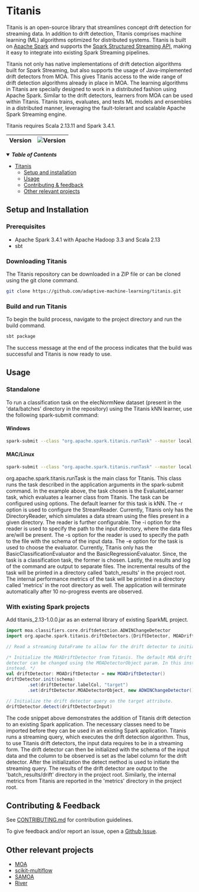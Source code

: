# Titanis

Titanis is an open-source library that streamlines concept drift detection for streaming data. In addition to drift 
detection, Titanis comprises machine learning (ML) algorithms optimized for distributed systems. Titanis is built on 
[Apache Spark](https://spark.apache.org/) and supports the 
[Spark Structured Streaming API](https://spark.apache.org/streaming/), making it easy to integrate into existing Spark 
Streaming pipelines.

Titanis not only has native implementations of drift detection algorithms built for Spark Streaming, but also supports 
the usage of Java-implemented drift detectors from MOA. This gives Titanis access to the wide range of drift detection 
algorithms already in place in MOA. The learning algorithms in Titanis are specially designed to work in a distributed 
fashion using Apache Spark. Similar to the drift detectors, learners from MOA can be used within Titanis. Titanis 
trains, evaluates, and tests ML models and ensembles in a distributed manner, leveraging the fault-tolerant and scalable 
Apache Spark Streaming engine.

Titanis requires Scala 2.13.11 and Spark 3.4.1.

| Version | ![Version](https://img.shields.io/badge/version-0.0.1-green) |
|:--------|:-------------------------------------------------------------|

<!-- markdownlint-disable MD033 -->
<details open>
<summary>
<strong><em>Table of Contents</em></strong>
</summary>

- [Titanis](#titanis)
    - [Setup and installation](#setup-and-installation)
    - [Usage](#usage)
    - [Contributing \& feedback](#contributing--feedback)
    - [Other relevant projects](#other-relevant-projects)

</details>
<!-- markdownlint-enable MD033 -->

## Setup and Installation

### Prerequisites

- Apache Spark 3.4.1 with Apache Hadoop 3.3 and Scala 2.13
- sbt

### Downloading Titanis

The Titanis repository can be downloaded in a ZIP file or can be cloned using the git clone command.

```bash
git clone https://github.com/adaptive-machine-learning/titanis.git
```

### Build and run Titanis

To begin the build process, navigate to the project directory and run the build command.

```bash
sbt package
```

The success message at the end of the process indicates that the build was successful and Titanis is now ready to use.

## Usage

### Standalone

To run a classification task on the elecNormNew dataset (present in the 'data/batches' directory in the repository) using the 
Titanis kNN learner, use the following spark-submit command:

#### Windows
```bash
spark-submit --class "org.apache.spark.titanis.runTask" --master local[*] ".\target\scala-2.13\titanis_2.13-1.0.0.jar" "EvaluateLearner -r (DirectoryReader -i '.\data\streams\elecNormNew' -s '.\data\headers\elecNormNew.header') -e BasicClassificationEvaluator" 1>.\results\elecNormNew\result_kNN_elecNormNew.csv 2>.\logs\elecNormNew\log_kNN_elecNormNew.log
```

#### MAC/Linux
```bash
spark-submit --class "org.apache.spark.titanis.runTask" --master local[*] "./target/scala-2.13/titanis_2.13-1.0.0.jar" "EvaluateLearner -r (DirectoryReader -i './data/streams/elecNormNew' -s './data/headers/elecNormNew.header') -e BasicClassificationEvaluator" 1>./results/elecNormNew/result_kNN_elecNormNew.csv 2>./logs/elecNormNew/log_kNN_elecNormNew.log
```

org.apache.spark.titanis.runTask is the main class for Titanis. This class runs the task described in the application 
arguments in the spark-submit command. In the example above, the task chosen is the EvaluateLearner task, which 
evaluates a learner class from Titanis. The task can be configured using options. The default learner for this task is 
kNN. The -r option is used to configure the StreamReader. Currently, Titanis only has the DirectoryReader, which 
simulates a data stream using the files present in a given directory. The reader is further configurable. The -i option 
for the reader is used to specify the path to the input directory, where the data files are/will be present. The -s 
option for the reader is used to specify the path to the file with the schema of the input data. The -e option for the 
task is used to choose the evaluator. Currently, Titanis only has the BasicClassificationEvaluator and the 
BasicRegressionEvaluator. Since, the task is a classification task, the former is chosen. Lastly, the results and log of
the command are output to separate files. The incremental results of the task will be printed in a directory called 
'batch_results' in the project root. The internal performance metrics of the task will be printed in a directory called 
'metrics' in the root directory as well. The application will terminate automatically after 10 no-progress events are 
observed.

### With existing Spark projects

Add titanis_2.13-1.0.0.jar as an external library of existing SparkML project.

```scala
import moa.classifiers.core.driftdetection.ADWINChangeDetector
import org.apache.spark.titanis.driftDetectors.{DriftDetector, MOADriftDetector}

// Read a streaming DataFrame to allow for the drift detector to initiate the streaming query.

/* Initialize the MOADriftDetector from Titanis. The default MOA drift detector used is CusumDM, but the drift
detector can be changed using the MOADetectorObject param. In this instance, the ADWINChangeDetector is used
instead. */
val driftDetector: MOADriftDetector = new MOADriftDetector()
driftDetector.init(schema)
        .set(driftDetector.labelCol, "target")
        .set(driftDetector.MOADetectorObject, new ADWINChangeDetector())

// Initialize the drift detector query on the target attribute.
driftDetector.detect(driftDetectorInput)
```

The code snippet above demonstrates the addition of Titanis drift detection to an existing Spark application. The 
necessary classes need to be imported before they can be used in an existing Spark application. Titanis runs a streaming 
query, which executes the drift detection algorithm. Thus, to use Titanis drift detectors, the input data requires to be 
in a streaming form. The drift detector can then be initialized with the schema of the input data and the column to be 
observed is set as the label column for the drift detector. After the initialization the detect method is used to 
initiate the streaming query. The results of the drift detector are output to the 'batch_results/drift' directory in the 
project root. Similarly, the internal metrics from Titanis are reported in the 'metrics' directory in the project root.

## Contributing & Feedback

See [CONTRIBUTING.md](CONTRIBUTING.md) for contribution guidelines.

To give feedback and/or report an issue, open a [Github Issue](https://help.github.com/articles/creating-an-issue/).

## Other relevant projects

- [MOA](https://github.com/Waikato/moa)
- [scikit-multiflow](https://github.com/scikit-multiflow/scikit-multiflow)
- [SAMOA](https://github.com/apache/incubator-samoa)
- [River](https://github.com/online-ml/river)
